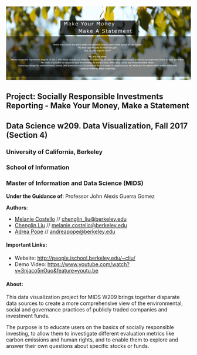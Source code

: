 ![SRI Reporting](Images/homepage.png "SRI Reporting")

## Project: Socially Responsible Investments Reporting - Make Your Money, Make a Statement
## Data Science w209. Data Visualization, Fall 2017 (Section 4)

### University of California, Berkeley
### School of Information
### Master of Information and Data Science (MIDS)

**Under the Guidance of**: Professor John Alexis Guerra Gomez

**Authors**:
* [Melanie Costello](https://www.ischool.berkeley.edu/people/melanie-costello) // chenglin_liu@berkeley.edu
* [Chenglin Liu](https://www.ischool.berkeley.edu/people/chenglin-liu/) // melanie.costello@berkeley.edu
* [Adrea Pope](https://www.ischool.berkeley.edu/people/andrea-pope) // andreapope@berkeley.edu



#### Important Links:
* Website: http://people.ischool.berkeley.edu/~cliu/
* Demo Video: https://www.youtube.com/watch?v=3njaco5nOuo&feature=youtu.be

#### About:
This data visualization project for MIDS W209 brings together disparate data sources to create a more comprehensive view of the environmental, social and governance practices of publicly traded companies and investment funds.

The purpose is to educate users on the basics of socially responsible investing, to allow them to investigate different evaluation metrics like carbon emissions and human rights, and to enable them to explore and answer their own questions about specific stocks or funds.


